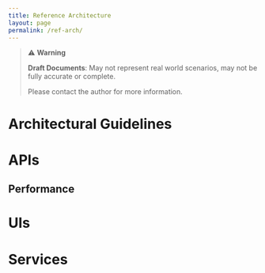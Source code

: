 ```yaml
---
title: Reference Architecture
layout: page
permalink: /ref-arch/
---
```



> ⚠️ **Warning**
>  
> **Draft Documents**: May not represent real world scenarios, may not be fully accurate or complete.
>
> Please contact the author for more information.

# Architectural Guidelines

# APIs
## Performance

# UIs

# Services
